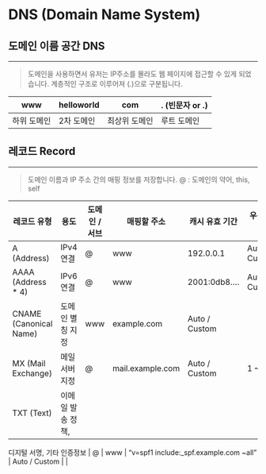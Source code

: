 # DNS (Domain Name System)

## 도메인 이름 공간 DNS

---

> 도메인을 사용하면서 유저는 IP주소를 몰라도 웹 페이지에 접근할 수 있게 되었습니다.
계층적인 구조로 이루어져 (.)으로 구분됩니다.
> 

| www | helloworld | com | . (빈문자 or .) |
| --- | --- | --- | --- |
| 하위 도메인 | 2차 도메인 | 최상위 도메인 | 루트 도메인 |

## 레코드 Record

---

> 도메인 이름과 IP 주소 간의 매핑 정보를 저장합니다. @ : 도메인의 약어, this, self
> 

| 레코드 유형 | 용도 | 도메인 / 서브 | 매핑할 주소 | 캐시 유효 기간 | 우선 순위 |
| --- | --- | --- | --- | --- | --- |
| A (Address) | IPv4 연결 | @ | www | 192.0.0.1 | Auto / Custom |  |
| AAAA (Address * 4) | IPv6 연결 | @ | www | 2001:0db8…. | Auto / Custom |  |
| CNAME (Canonical Name) | 도메인 별칭 지정 | www | example.com | Auto / Custom |  |
| MX (Mail Exchange) | 메일 서버 지정 | @ | mail.example.com | Auto / Custom | 1 ~ 10 |
| TXT (Text) | 이메일 발송 정책,
디지털 서명,
기타 인증정보 | @ | www | “v=spf1 include:_spf.example.com ~all” | Auto / Custom |  |